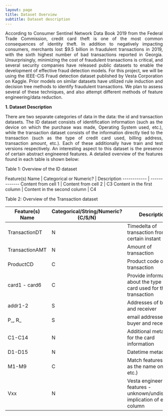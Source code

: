 ```yaml
---
layout: page
title: Dataset Overview
subtitle: Dataset description
---
```

<p style="text-align: justify;">
According to Consumer Sentinel Network Data Book 2019 from the Federal Trade Commission, credit card theft is one of the most common consequences of identity theft. In addition to negatively impacting consumers, merchants lost $9.5 billion in fraudulent transactions in 2019, with the sixth highest number of bad transactions reported in Georgia. Unsurprisingly, minimizing the cost of fraudulent transactions is critical, and several security companies have released public datasets to enable the development of effective fraud detection models. For this project, we will be using the IEEE-CIS Fraud detection dataset published by Vesta Corporation on Kaggle. Prior models on similar datasets have utilized rule induction and decision tree methods to identify fraudulent transactions. We plan to assess several of these techniques, and also attempt different methods of feature engineering/data reduction. </p>

**1. Dataset Description**  
<p style="text-align: justify;">
There are two separate categories of data in the data: the id and transaction datasets. The ID dataset consists of identification information (such as the device on which the purchase was made, Operating System used, etc.), while the transaction dataset consists of the information directly tied to the transaction (such as the type of credit card used, billing address, transaction amount, etc.). Each of these additionally have train and test versions respectively. An interesting aspect to this dataset is the presence of certain abstract engineered features. A detailed overview of the features found in each table is shown below:

Table 1: Overview of the ID dataset

Feature(s) Name | Categorical or Numeric? | Description
------------ | -------------
Content from cell 1 | Content from cell 2 | C3
Content in the first column | Content in the second column | C4


Table 2: Overview of the Transaction dataset

Feature(s) Name | Categorical/String/Numeric? (C/S/N) | Description
------------ | ------------- | -------------
TransactionDT | N | Timedelta of transaction from a certain instant
TransactionAMT | N | Amount of transaction
ProductCD | C | Product code of transaction
card1 - card6 | C | Provide information about the type of card used for the transaction
addr1-2 | S | Addresses of buyer and receiver
P_, R_ | S | email addresses of buyer and receiver
C1-C14 | N | Additional metadata for the card information
D1-D15 | N | Datetime metadata
M1-M9 | C | Match features (such as the name on card, etc.)
Vxx | N | Vesta engineered features - unknown/undisclosed implication of each column
